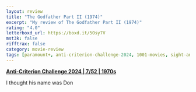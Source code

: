 ```yaml
---
layout: review
title: "The Godfather Part II (1974)"
excerpt: "My review of The Godfather Part II (1974)"
rating: "4.0"
letterboxd_url: https://boxd.it/5Osy7V
mst3k: false
rifftrax: false
category: movie-review
tags: [paramount+, anti-criterion-challenge-2024, 1001-movies, sight-and-sound, acc2024]
---
```


<a href="https://boxd.it/qBmUY/detail" target="_blank" rel="noopener"><b>Anti-Criterion Challenge 2024 | 7/52 | 1970s</b></a>

I thought his name was Don
